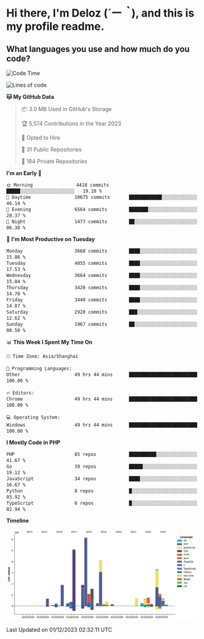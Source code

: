 # **Hi there, I'm Deloz (*´ー｀*), and this is my profile readme.**

## **What languages you use and how much do you code?**

<!--START_SECTION:waka-->
![Code Time](http://img.shields.io/badge/Code%20Time-2%2C891%20hrs%204%20mins-blue)

![Lines of code](https://img.shields.io/badge/From%20Hello%20World%20I%27ve%20Written-32.1%20million%20lines%20of%20code-blue)

**🐱 My GitHub Data** 

> 📦 3.0 MB Used in GitHub's Storage 
 > 
> 🏆 5,574 Contributions in the Year 2023
 > 
> 💼 Opted to Hire
 > 
> 📜 31 Public Repositories 
 > 
> 🔑 184 Private Repositories 
 > 
**I'm an Early 🐤** 

```text
🌞 Morning                4418 commits        █████░░░░░░░░░░░░░░░░░░░░   19.10 % 
🌆 Daytime                10675 commits       ████████████░░░░░░░░░░░░░   46.14 % 
🌃 Evening                6564 commits        ███████░░░░░░░░░░░░░░░░░░   28.37 % 
🌙 Night                  1477 commits        ██░░░░░░░░░░░░░░░░░░░░░░░   06.38 % 
```
📅 **I'm Most Productive on Tuesday** 

```text
Monday                   3668 commits        ████░░░░░░░░░░░░░░░░░░░░░   15.86 % 
Tuesday                  4055 commits        ████░░░░░░░░░░░░░░░░░░░░░   17.53 % 
Wednesday                3664 commits        ████░░░░░░░░░░░░░░░░░░░░░   15.84 % 
Thursday                 3420 commits        ████░░░░░░░░░░░░░░░░░░░░░   14.78 % 
Friday                   3440 commits        ████░░░░░░░░░░░░░░░░░░░░░   14.87 % 
Saturday                 2920 commits        ███░░░░░░░░░░░░░░░░░░░░░░   12.62 % 
Sunday                   1967 commits        ██░░░░░░░░░░░░░░░░░░░░░░░   08.50 % 
```


📊 **This Week I Spent My Time On** 

```text
🕑︎ Time Zone: Asia/Shanghai

💬 Programming Languages: 
Other                    49 hrs 44 mins      █████████████████████████   100.00 % 

🔥 Editors: 
Chrome                   49 hrs 44 mins      █████████████████████████   100.00 % 

💻 Operating System: 
Windows                  49 hrs 44 mins      █████████████████████████   100.00 % 
```

**I Mostly Code in PHP** 

```text
PHP                      85 repos            ██████████░░░░░░░░░░░░░░░   41.67 % 
Go                       39 repos            █████░░░░░░░░░░░░░░░░░░░░   19.12 % 
JavaScript               34 repos            ████░░░░░░░░░░░░░░░░░░░░░   16.67 % 
Python                   8 repos             █░░░░░░░░░░░░░░░░░░░░░░░░   03.92 % 
TypeScript               6 repos             █░░░░░░░░░░░░░░░░░░░░░░░░   02.94 % 
```



**Timeline**

![Lines of Code chart](https://raw.githubusercontent.com/deloz/deloz/main/assets/bar_graph.png)


 Last Updated on 01/12/2023 02:32:11 UTC
<!--END_SECTION:waka-->
